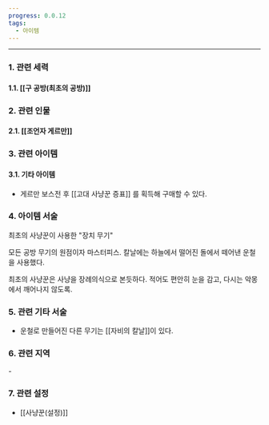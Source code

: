 ```yaml
---
progress: 0.0.12
tags:
  - 아이템
---
```

---
### 1. 관련 세력 
#### 1.1. [[구 공방(최초의 공방)]]

### 2. 관련 인물
#### 2.1. [[조언자 게르만]]

### 3. 관련 아이템
#### 3.1. 기타 아이템
- 게르만 보스전 후 [[고대 사냥꾼 증표]] 를 획득해 구매할 수 있다.

### 4. 아이템 서술
최초의 사냥꾼이 사용한 "장치 무기"

모든 공방 무기의 원점이자 마스터피스.
칼날에는 하늘에서 떨어진 돌에서 떼어낸 운철을 사용했다.

최초의 사냥꾼은 사냥을 장례의식으로 본듯하다.
적어도 편안히 눈을 감고, 다시는 악몽에서 깨어나지 않도록.

### 5. 관련 기타 서술
- 운철로 만들어진 다른 무기는 [[자비의 칼날]]이 있다.
### 6. 관련 지역
\-
### 7. 관련 설정
- [[사냥꾼(설정)]]